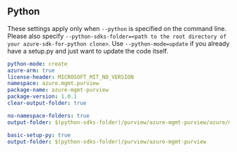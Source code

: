## Python

These settings apply only when `--python` is specified on the command line.
Please also specify `--python-sdks-folder=<path to the root directory of your azure-sdk-for-python clone>`.
Use `--python-mode=update` if you already have a setup.py and just want to update the code itself.

``` yaml $(python) && $(track2)
python-mode: create
azure-arm: true
license-header: MICROSOFT_MIT_NO_VERSION
namespace: azure.mgmt.purview
package-name: azure-mgmt-purview
package-version: 1.0.1
clear-output-folder: true
```
``` yaml $(python) && $(python-mode) == 'update' && $(track2)
no-namespace-folders: true
output-folder: $(python-sdks-folder)/purview/azure-mgmt-purview/azure/mgmt/purview
```
``` yaml $(python) && $(python-mode) == 'create' && $(track2)
basic-setup-py: true
output-folder: $(python-sdks-folder)/purview/azure-mgmt-purview
```
